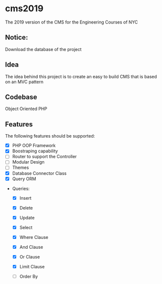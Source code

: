 # cms2019
The 2019 version of the CMS for the Engineering Courses of NYC

## Notice: 
Download the database of the project

## Idea
The idea behind this project is to create an easy to build CMS that is based on an MVC pattern 

## Codebase
Object Oriented PHP

## Features 
The following features should be supported:
- [x] PHP OOP Framework
- [x] Boostraping capability 
- [ ] Router to support the Controller 
- [ ] Modular Design 
- [ ] Themes 
- [x] Database Connector Class 
- [x] Query ORM 
- Queries:
  - [x] Insert 
  - [x] Delete
  - [x] Update 
  - [x] Select 
  - [x] Where Clause 
  - [x] And Clause
  - [x] Or Clause 
  - [x] Limit Clause 
  - [ ] Order By 
  
  
